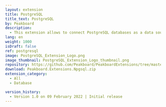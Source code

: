 ```yaml
---
layout: extension
title: PostgreSQL
title_text: PostgreSQL
by: Peakboard
description: 
  - This extension allows to connect PostgreSQL databases as a data source in Peakboard. Using SQL statements, the data can be read from the PostgreSQL database.
lang: en
weight: 1000
isDraft: false
ref: postgresql
image: PostgreSQL_Extension_Logo.png
image_thumbnail: PostgreSQL_Extension_Logo_thumbnail.png
repository: https://github.com/Peakboard/PeakboardExtensions/tree/master/PostgreSQL
download: Peakboard.Extensions.Npgsql.zip
extension_category:
  - All
  - Database

version_history:
  - Version 1.0 on 09 February 2022 | Initial release
---
```

